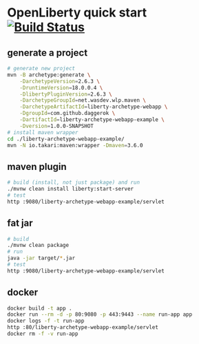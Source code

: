# OpenLiberty quick start [![Build Status](https://travis-ci.org/daggerok/liberty-archetype-webapp-example.svg?branch=master)](https://travis-ci.org/daggerok/liberty-archetype-webapp-example)

## generate a project

```bash
# generate new project
mvn -B archetype:generate \
    -DarchetypeVersion=2.6.3 \
    -DruntimeVersion=18.0.0.4 \
    -DlibertyPluginVersion=2.6.3 \
    -DarchetypeGroupId=net.wasdev.wlp.maven \
    -DarchetypeArtifactId=liberty-archetype-webapp \
    -DgroupId=com.github.daggerok \
    -DartifactId=liberty-archetype-webapp-example \
    -Dversion=1.0.0-SNAPSHOT
# install maven wrapper
cd ./liberty-archetype-webapp-example/
mvn -N io.takari:maven:wrapper -Dmaven=3.6.0
```

## maven plugin

```bash
# build (install, not just package) and run
./mvnw clean install liberty:start-server
# test
http :9080/liberty-archetype-webapp-example/servlet
```

## fat jar

```bash
# build
./mvnw clean package
# run
java -jar target/*.jar
# test
http :9080/liberty-archetype-webapp-example/servlet
```

## docker

```bash
docker build -t app .
docker run --rm -d -p 80:9080 -p 443:9443 --name run-app app
docker logs -f -t run-app
http :80/liberty-archetype-webapp-example/servlet
docker rm -f -v run-app
```
